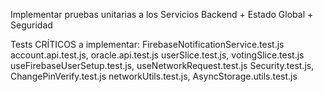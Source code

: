 Implementar pruebas unitarias a los Servicios Backend + Estado Global + Seguridad

Tests CRÍTICOS a implementar:
FirebaseNotificationService.test.js
account.api.test.js, oracle.api.test.js
userSlice.test.js, votingSlice.test.js
useFirebaseUserSetup.test.js, useNetworkRequest.test.js
Security.test.js, ChangePinVerify.test.js
networkUtils.test.js, AsyncStorage.utils.test.js